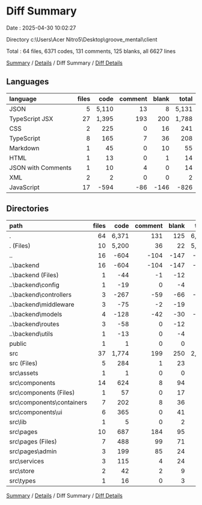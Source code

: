 # Diff Summary

Date : 2025-04-30 10:02:27

Directory c:\\Users\\Acer Nitro5\\Desktop\\groove_mental\\client

Total : 64 files,  6371 codes, 131 comments, 125 blanks, all 6627 lines

[Summary](results.md) / [Details](details.md) / Diff Summary / [Diff Details](diff-details.md)

## Languages
| language | files | code | comment | blank | total |
| :--- | ---: | ---: | ---: | ---: | ---: |
| JSON | 5 | 5,110 | 13 | 8 | 5,131 |
| TypeScript JSX | 27 | 1,395 | 193 | 200 | 1,788 |
| CSS | 2 | 225 | 0 | 16 | 241 |
| TypeScript | 8 | 165 | 7 | 36 | 208 |
| Markdown | 1 | 45 | 0 | 10 | 55 |
| HTML | 1 | 13 | 0 | 1 | 14 |
| JSON with Comments | 1 | 10 | 4 | 0 | 14 |
| XML | 2 | 2 | 0 | 0 | 2 |
| JavaScript | 17 | -594 | -86 | -146 | -826 |

## Directories
| path | files | code | comment | blank | total |
| :--- | ---: | ---: | ---: | ---: | ---: |
| . | 64 | 6,371 | 131 | 125 | 6,627 |
| . (Files) | 10 | 5,200 | 36 | 22 | 5,258 |
| .. | 16 | -604 | -104 | -147 | -855 |
| ..\\backend | 16 | -604 | -104 | -147 | -855 |
| ..\\backend (Files) | 1 | -44 | -1 | -12 | -57 |
| ..\\backend\\config | 1 | -19 | 0 | -4 | -23 |
| ..\\backend\\controllers | 3 | -267 | -59 | -66 | -392 |
| ..\\backend\\middleware | 3 | -75 | -2 | -19 | -96 |
| ..\\backend\\models | 4 | -128 | -42 | -30 | -200 |
| ..\\backend\\routes | 3 | -58 | 0 | -12 | -70 |
| ..\\backend\\utils | 1 | -13 | 0 | -4 | -17 |
| public | 1 | 1 | 0 | 0 | 1 |
| src | 37 | 1,774 | 199 | 250 | 2,223 |
| src (Files) | 5 | 284 | 1 | 23 | 308 |
| src\\assets | 1 | 1 | 0 | 0 | 1 |
| src\\components | 14 | 624 | 8 | 94 | 726 |
| src\\components (Files) | 1 | 57 | 0 | 17 | 74 |
| src\\components\\containers | 7 | 202 | 8 | 36 | 246 |
| src\\components\\ui | 6 | 365 | 0 | 41 | 406 |
| src\\lib | 1 | 5 | 0 | 2 | 7 |
| src\\pages | 10 | 687 | 184 | 95 | 966 |
| src\\pages (Files) | 7 | 488 | 99 | 71 | 658 |
| src\\pages\\admin | 3 | 199 | 85 | 24 | 308 |
| src\\services | 3 | 115 | 4 | 24 | 143 |
| src\\store | 2 | 42 | 2 | 9 | 53 |
| src\\types | 1 | 16 | 0 | 3 | 19 |

[Summary](results.md) / [Details](details.md) / Diff Summary / [Diff Details](diff-details.md)